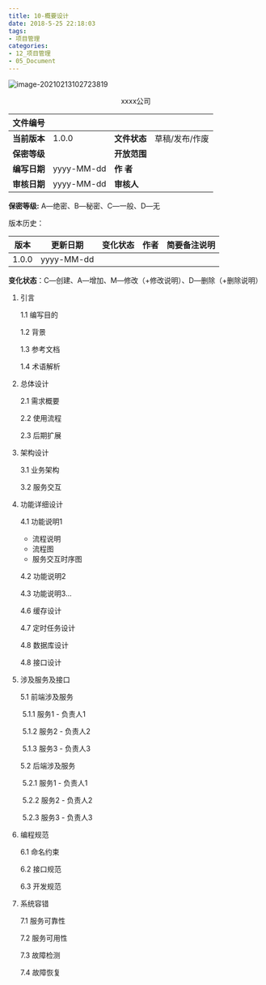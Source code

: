 ```yaml
---
title: 10-概要设计
date: 2018-5-25 22:18:03
tags:
- 项目管理
categories: 
- 12_项目管理
- 05_Document
---
```


![image-20210213102723819](https://jy-imgs.oss-cn-beijing.aliyuncs.com/img/20210213102724.png)



<center>xxxx公司</center>

| **文件编号** |            |              |                |
| ------------ | ---------- | ------------ | -------------- |
| **当前版本** | 1.0.0      | **文件状态** | 草稿/发布/作废 |
| **保密等级** |            | **开放范围** |                |
| **编写日期** | yyyy-MM-dd | **作  者**   |                |
| **审核日期** | yyyy-MM-dd | **审核人**   |                |

**保密等级:** A―绝密、B―秘密、C―一般、D―无



版本历史：

| **版本** | **更新日期** | **变化状态** | **作者** | **简要备注说明** |
| -------- | ------------ | ------------ | -------- | ---------------- |
| 1.0.0    | yyyy-MM-dd   |              |          |                  |

**变化状态**：C―创建、A―增加、M―修改（+修改说明）、D―删除（+删除说明）





1. 引言

    1.1 编写目的

    1.2 背景

    1.3 参考文档

    1.4 术语解析

2. 总体设计

    2.1 需求概要

    2.2 使用流程

    2.3 后期扩展

3. 架构设计

    3.1 业务架构

    3.2 服务交互

4. 功能详细设计

    4.1 功能说明1

    * 流程说明
    * 流程图
    * 服务交互时序图

    4.2 功能说明2

    4.3 功能说明3...

    4.6 缓存设计

    4.7 定时任务设计

    4.8 数据库设计

    4.8 接口设计

5. 涉及服务及接口

    5.1 前端涉及服务

    ​	5.1.1 服务1 - 负责人1

    ​	5.1.2 服务2 - 负责人2

    ​	5.1.3 服务3 - 负责人3

    5.2 后端涉及服务

    ​	5.2.1 服务1 - 负责人1

    ​	5.2.2 服务2 - 负责人2

    ​	5.2.3 服务3 - 负责人3

6. 编程规范

    6.1 命名约束

    6.2 接口规范

    6.3 开发规范

7. 系统容错

    7.1 服务可靠性

    7.2 服务可用性

    7.3 故障检测

    7.4 故障恢复

